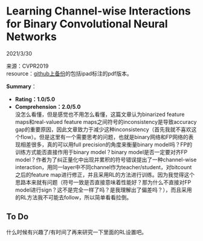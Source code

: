 # Learning Channel-wise Interactions for Binary Convolutional Neural Networks  

2021/3/30  

来源：CVPR2019  
resource：[github上备份](https://github.com/YouCaiJun98/YouCaiJun98.github.io/blob/master/articles/BNN/Wang_Learning_Channel-Wise_Interactions_for_Binar.pdf)的包括ipad标注的pdf版本。  

**Summary**：  
* **Rating：1.0/5.0**
* **Comprehension：2.0/5.0**  
没怎么看懂，但是感觉也不用怎么看懂，这篇文章认为binarized feature maps和real-valued feature maps之间符号的inconsistency是导致accuracy gap的重要原因，因此文章致力于减少这种inconsistency（首先我就不喜欢这个flow）。但是这里有一个需要思考的问题，也就是binary网络和FP网络的表现相差很多，真的可以用full precision的角度来衡量binary model吗？FP的训练方式能否直接作用于binary model？binary model是否一定要对齐FP model？作者为了纠正量化中出现并累积的符号错误提出了一种channel-wise interaction，用同一layer中不同channel作为teacher/student，对bitcount之后的feature map进行修正，并且采用RL的方法进行训练。因为我觉得这个思路本来就有问题（符号一致是否直接意味着性能好？那为什么不直接对FP model进行sign？这不是完全一样了吗？是我理解出了偏差吗？），而且采用的RL方法我不可能去follow，所以简单看看拉倒。  

## To Do  
什么时候有兴趣了/有时间了再来研究一下里面的RL设置吧。  